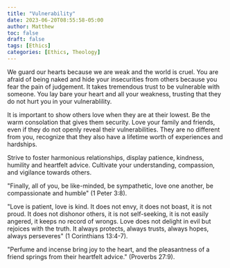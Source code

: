 ```yaml
---
title: "Vulnerability"
date: 2023-06-20T08:55:58-05:00
author: Matthew
toc: false
draft: false
tags: [Ethics]
categories: [Ethics, Theology]
---
```


We guard our hearts because we are weak and the 
world is cruel. You are afraid of being naked
and hide your insecurities from
others because you fear the pain of judgement.
It takes tremendous trust to be vulnerable with someone.
You lay bare your heart and all your weakness, trusting that
they do not hurt you in your vulnerablility. 

It is important to show 
others love when they are at their lowest.
Be the warm consolation that gives them security.
Love your family and friends, even if they do not
openly reveal their vulnerabilities. They are no different from you,
recognize that they also have a lifetime worth 
of experiences and hardships.

Strive to foster harmonious relationships, display patience, kindness,
humility and heartfelt advice. Cultivate your understanding,
compassion, and vigilance towards others.

"Finally, all of you, be like-minded, be sympathetic, love 
one another, be compassionate and humble" 
(1 Peter 3:8).

"Love is patient, love is kind. It does not envy, it 
does not boast, it is not proud. It does not dishonor others, 
it is not self-seeking, it is not easily angered, it keeps 
no record of wrongs. Love does not delight in evil but rejoices
with the truth. It always protects, always trusts, always hopes, 
always perseveres" 
(1 Corinthians 13:4-7).

"Perfume and incense bring joy to the heart, and the pleasantness
of a friend springs from their heartfelt advice."
(Proverbs 27:9).

